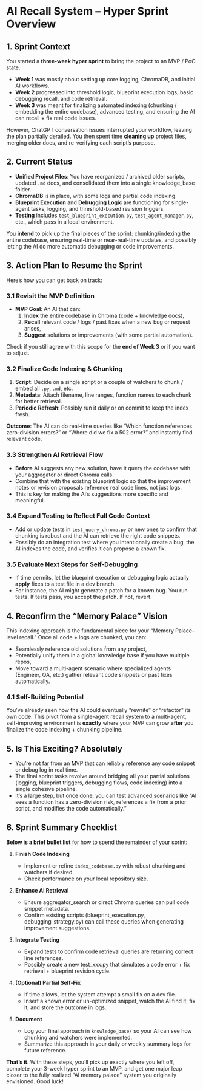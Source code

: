 # **AI Recall System – Hyper Sprint Overview**

## 1. Sprint Context

You started a **three-week hyper sprint** to bring the project to an MVP / PoC state.  
- **Week 1** was mostly about setting up core logging, ChromaDB, and initial AI workflows.  
- **Week 2** progressed into threshold logic, blueprint execution logs, basic debugging recall, and code retrieval.  
- **Week 3** was meant for finalizing automated indexing (chunking / embedding the entire codebase), advanced testing, and ensuring the AI can recall + fix real code issues.

However, ChatGPT conversation issues interrupted your workflow, leaving the plan partially derailed. You then spent time **cleaning up** project files, merging older docs, and re-verifying each script’s purpose.

## 2. Current Status

- **Unified Project Files**: You have reorganized / archived older scripts, updated `.md` docs, and consolidated them into a single knowledge_base folder.  
- **ChromaDB** is in place, with some logs and partial code indexing.  
- **Blueprint Execution** and **Debugging Logic** are functioning for single-agent tasks, logging, and threshold-based revision triggers.  
- **Testing** includes `test_blueprint_execution.py`, `test_agent_manager.py`, etc., which pass in a local environment.

You **intend** to pick up the final pieces of the sprint: chunking/indexing the entire codebase, ensuring real-time or near-real-time updates, and possibly letting the AI do more automatic debugging or code improvements.

## 3. Action Plan to Resume the Sprint

Here’s how you can get back on track:

### 3.1 Revisit the MVP Definition

- **MVP Goal**: An AI that can:
  1. **Index** the entire codebase in Chroma (code + knowledge docs),
  2. **Recall** relevant code / logs / past fixes when a new bug or request arises,
  3. **Suggest** solutions or improvements (with some partial automation).

Check if you still agree with this scope for the **end of Week 3** or if you want to adjust.

### 3.2 Finalize Code Indexing & Chunking

1. **Script**: Decide on a single script or a couple of watchers to chunk / embed all `.py`, `.md`, etc.  
2. **Metadata**: Attach filename, line ranges, function names to each chunk for better retrieval.  
3. **Periodic Refresh**: Possibly run it daily or on commit to keep the index fresh.

**Outcome**: The AI can do real-time queries like “Which function references zero-division errors?” or “Where did we fix a 502 error?” and instantly find relevant code.

### 3.3 Strengthen AI Retrieval Flow

- **Before** AI suggests any new solution, have it query the codebase with your aggregator or direct Chroma calls.  
- Combine that with the existing blueprint logic so that the improvement notes or revision proposals reference real code lines, not just logs.  
- This is key for making the AI’s suggestions more specific and meaningful.

### 3.4 Expand Testing to Reflect Full Code Context

- Add or update tests in `test_query_chroma.py` or new ones to confirm that chunking is robust and the AI can retrieve the right code snippets.  
- Possibly do an integration test where you intentionally create a bug, the AI indexes the code, and verifies it can propose a known fix.

### 3.5 Evaluate Next Steps for Self-Debugging

- If time permits, let the blueprint execution or debugging logic actually **apply** fixes to a test file in a dev branch.  
- For instance, the AI might generate a patch for a known bug. You run tests. If tests pass, you accept the patch. If not, revert.

## 4. Reconfirm the “Memory Palace” Vision

This indexing approach is the fundamental piece for your “Memory Palace–level recall.” Once all code + logs are chunked, you can:

- Seamlessly reference old solutions from any project,
- Potentially unify them in a global knowledge base if you have multiple repos,
- Move toward a multi-agent scenario where specialized agents (Engineer, QA, etc.) gather relevant code snippets or past fixes automatically.

### 4.1 Self-Building Potential

You’ve already seen how the AI could eventually “rewrite” or “refactor” its own code. This pivot from a single-agent recall system to a multi-agent, self-improving environment is **exactly** where your MVP can grow **after** you finalize the code indexing + chunking pipeline.

## 5. Is This Exciting? Absolutely

- You’re not far from an MVP that can reliably reference any code snippet or debug log in real time.  
- The final sprint tasks revolve around bridging all your partial solutions (logging, blueprint triggers, debugging flows, code indexing) into a single cohesive pipeline.  
- It’s a large step, but once done, you can test advanced scenarios like “AI sees a function has a zero-division risk, references a fix from a prior script, and modifies the code automatically.”

## 6. Sprint Summary Checklist

**Below is a brief bullet list** for how to spend the remainder of your sprint:

1. **Finish Code Indexing**  
   - Implement or refine `index_codebase.py` with robust chunking and watchers if desired.  
   - Check performance on your local repository size.

2. **Enhance AI Retrieval**  
   - Ensure aggregator_search or direct Chroma queries can pull code snippet metadata.  
   - Confirm existing scripts (blueprint_execution.py, debugging_strategy.py) can call these queries when generating improvement suggestions.

3. **Integrate Testing**  
   - Expand tests to confirm code retrieval queries are returning correct line references.  
   - Possibly create a new test_xxx.py that simulates a code error + fix retrieval + blueprint revision cycle.

4. **(Optional) Partial Self-Fix**  
   - If time allows, let the system attempt a small fix on a dev file.  
   - Insert a known error or un-optimized snippet, watch the AI find it, fix it, and store the outcome in logs.

5. **Document**  
   - Log your final approach in `knowledge_base/` so your AI can see how chunking and watchers were implemented.  
   - Summarize this approach in your daily or weekly summary logs for future reference.

**That’s it**. With these steps, you’ll pick up exactly where you left off, complete your 3-week hyper sprint to an MVP, and get one major leap closer to the fully realized “AI memory palace” system you originally envisioned. Good luck!
